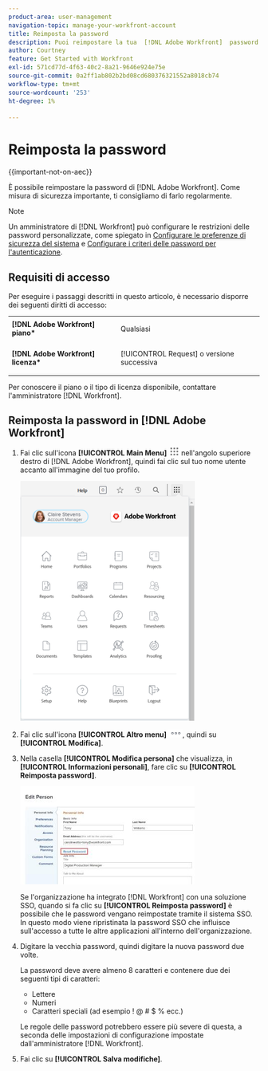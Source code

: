 ```yaml
---
product-area: user-management
navigation-topic: manage-your-workfront-account
title: Reimposta la password
description: Puoi reimpostare la tua  [!DNL Adobe Workfront]  password. Come misura di sicurezza importante, ti consigliamo di farlo regolarmente.
author: Courtney
feature: Get Started with Workfront
exl-id: 571cd77d-4f63-40c2-8a21-9646e924e75e
source-git-commit: 0a2ff1ab802b2bd08cd680376321552a8018cb74
workflow-type: tm+mt
source-wordcount: '253'
ht-degree: 1%

---
```


# Reimposta la password

{{important-not-on-aec}}

È possibile reimpostare la password di [!DNL Adobe Workfront]. Come misura di sicurezza importante, ti consigliamo di farlo regolarmente.

>[!NOTE]
>
>Un amministratore di [!DNL Workfront] può configurare le restrizioni delle password personalizzate, come spiegato in [Configurare le preferenze di sicurezza del sistema](../../../administration-and-setup/manage-workfront/security/configure-security-preferences.md) e [Configurare i criteri delle password per l&#39;autenticazione](../../../administration-and-setup/manage-workfront/security/configure-password-policies-authentication.md).
>
><!-- [!DNL Workfront] administrator can also reset your password in an Enhanced Authentication enabled environment. For more information, see [Reset a user's password with Enhanced Authentication](../../../workfront-basics/manage-your-account-and-profile/managing-your-workfront-account/reset-user-password-eauth.md).-->

## Requisiti di accesso

Per eseguire i passaggi descritti in questo articolo, è necessario disporre dei seguenti diritti di accesso:

<table style="table-layout:auto"> 
 <col> 
 </col> 
 <col> 
 </col> 
 <tbody> 
  <tr> 
   <td role="rowheader"><strong>[!DNL Adobe Workfront] piano*</strong></td> 
   <td> <p>Qualsiasi</p> </td> 
  </tr> 
  <tr> 
   <td role="rowheader"><strong>[!DNL Adobe Workfront] licenza*</strong></td> 
   <td> <p>[!UICONTROL Request] o versione successiva</p> </td> 
  </tr> 
 </tbody> 
</table>

Per conoscere il piano o il tipo di licenza disponibile, contattare l&#39;amministratore [!DNL Workfront].

## Reimposta la password in [!DNL Adobe Workfront]

1. Fai clic sull&#39;icona **[!UICONTROL Main Menu]** ![Main Menu icon](assets/main-menu-icon.png) nell&#39;angolo superiore destro di [!DNL Adobe Workfront], quindi fai clic sul tuo nome utente accanto all&#39;immagine del tuo profilo.

   ![Apri il menu principale e seleziona il tuo nome utente.](assets/main-menu-options-350x481.png)

1. Fai clic sull&#39;icona **[!UICONTROL Altro menu]** ![Altro](assets/more-icon.png), quindi su **[!UICONTROL Modifica]**.

1. Nella casella **[!UICONTROL Modifica persona]** che visualizza, in **[!UICONTROL Informazioni personali]**, fare clic su **[!UICONTROL Reimposta password]**.

   ![Modifica persona](assets/edit-person-box-350x196.jpg)

   Se l&#39;organizzazione ha integrato [!DNL Workfront] con una soluzione SSO, quando si fa clic su **[!UICONTROL Reimposta password]** è possibile che le password vengano reimpostate tramite il sistema SSO. In questo modo viene ripristinata la password SSO che influisce sull&#39;accesso a tutte le altre applicazioni all&#39;interno dell&#39;organizzazione.

1. Digitare la vecchia password, quindi digitare la nuova password due volte.

   La password deve avere almeno 8 caratteri e contenere due dei seguenti tipi di caratteri:

   * Lettere
   * Numeri
   * Caratteri speciali (ad esempio ! @ # $ % ecc.)

   Le regole delle password potrebbero essere più severe di questa, a seconda delle impostazioni di configurazione impostate dall&#39;amministratore [!DNL Workfront].

1. Fai clic su **[!UICONTROL Salva modifiche]**.
